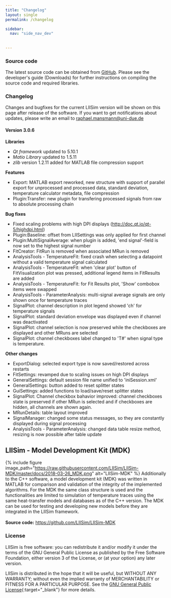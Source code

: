 ```yaml
---
title: "Changelog"
layout: single
permalink: /changelog

sidebar:
  nav: "side_nav_dev"
        
                            
---
```



### Source code
The latest source code can be obtained from <a href="https://www.github.com/LIISim/LIISim3" target="_blank">GitHub</a>. 
Please see the developer's guide (Downloads) for further instructions on compiling the source code and required libraries.



### Changelog
      
Changes and bugfixes for the current LIISim version will be shown on this page after release of the software.
If you want to get notifications about updates, please write an email to raphael.mansmann@uni-due.de


#### Version 3.0.6 
                        
**Libraries**
* *Qt framework* updated to 5.10.1
* *Matio Library* updated to 1.5.11
* *zlib* version 1.2.11 added for MATLAB file compression support
                
                                                               
**Features** 
* Export: MATLAB export reworked, new structure with support of parallel export for 
   unprocessed and processed data, standard deviation, temperature calculator 
   metadata, file compression 
* Plugin:Transfer: new plugin for transfering processed signals from raw to 
   absolute processing chain
                
                
**Bug fixes**
* Fixed scaling problems with high DPI displays (http://doc.qt.io/qt-5/highdpi.html)
* Plugin:Baseline: offset from LIISettings was only applied for first channel
* Plugin:MultiSignalAverage: when plugin is added, 'end signal'-field is now set to the highest signal number
* FitCreator: FitRun is removed when associated MRun is removed
* AnalysisTools - TemperatureFit: fixed crash when selecting a datapoint without a valid temperature signal calculated
* AnalysisTools - TemperatureFit: when 'clear plot' button of FitVisualization plot was pressed, additional legend items in FitResults are added
* AnalysisTools - TemperatureFit: for Fit Results plot, 'Show' combobox items were swapped
* AnalysisTools - ParameterAnalysis: multi-signal average signals are only shown once for temperature traces
* SignalPlot: channel description in plot legend showed 'ch' for temperature signals 
* SignalPlot: standard deviation envelope was displayed even if channel was deactivated
* SignalPlot: channel selection is now preserved while the checkboxes are displayed and other MRuns are selected
* SignalPlot: channel checkboxes label changed to 'T#' when signal type is temperature.


 **Other changes**
* ExportDialog: selected export type is now saved/restored across restarts
* FitSettings: revamped due to scaling issues on high DPI displays 
* GeneralSettings: default session file name unified to 'iniSession.xml' 
* GeneralSettings: button added to reset splitter states 
* GuiSettings: added functions to load/save/reset splitter states
* SignalPlot: Channel checkbox bahavior improved: channel checkboxes state is preserved if other MRun is selected and if checkboxes are hidden, all channels are shown again.
* MRunDetails: table layout improved
* SignalManager: changed some status messages, so they are constantly displayed during signal processing
* AnalysisTools - ParameterAnalysis: changed data table resize method, resizing is now possible after table update


## LIISim - Model Development Kit (MDK)

{% include figure image_path="https://raw.githubusercontent.com/LIISim/LIISim-MDK/master/docs/2018-03-26_MDK.png" 
  alt="LIISim-MDK" %}
Additionally to the C++ software, a model development kit (MDK) was written in MATLAB for comparison
and validation of the integrity of the implemented algorithms. For the MDK the same class structure is
used and the functionalities are limited to simulation of temperature traces using the same heat-transfer models and databases as of the C++ version.
The MDK can be used for testing and developing new models before they are integrated in the LIISim framework.<br><br>
<b>Source code:</b> <a href="https://github.com/LIISim/LIISim-MDK" target="_blank">https://github.com/LIISim/LIISim-MDK</a>


### License
LIISim is free software: you can redistribute it and/or modify it under the terms 
of the GNU General Public License as published by the Free Software Foundation, 
either version 3 of the License, or (at your option) any later version.

LIISim is distributed in the hope that it will be useful, but WITHOUT ANY WARRANTY; 
without even the implied warranty of MERCHANTABILITY or FITNESS FOR A PARTICULAR PURPOSE. 
See the [GNU General Public License](http://www.gnu.org/licenses/){:target="_blank"}  for more details.